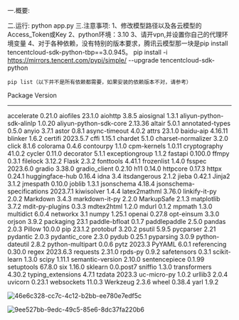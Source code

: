 一.概要:

二.运行:
    python app.py
三.注意事项:
    1、修改模型路径以及各云模型的Access_Token或Key
    2、python环境：3.10
    3、请开vpn,并设置你自己的代理环境变量
    4、对于各种依赖，没有特别的版本要求，腾讯云模型那一块是pip install tencentcloud-sdk-python-tbp==3.0.945。
    pip install -i https://mirrors.tencent.com/pypi/simple/ --upgrade tencentcloud-sdk-python


    pip list（以下并不是所有依赖都需要，如果安装的依赖版本不对，请参考）
Package                     Version

--------------------------- ---------

accelerate                  0.21.0
aiofiles                    23.1.0
aiohttp                     3.8.5
aiosignal                   1.3.1
aliyun-python-sdk-alinlp    1.0.20
aliyun-python-sdk-core      2.13.36
altair                      5.0.1
annotated-types             0.5.0
anyio                       3.7.1
astor                       0.8.1
async-timeout               4.0.2
attrs                       23.1.0
baidu-aip                   4.16.11
blinker                     1.6.2
certifi                     2023.5.7
cffi                        1.15.1
chardet                     5.1.0
charset-normalizer          3.2.0
click                       8.1.6
colorama                    0.4.6
contourpy                   1.1.0
cpm-kernels                 1.0.11
cryptography                41.0.2
cycler                      0.11.0
decorator                   5.1.1
exceptiongroup              1.1.2
fastapi                     0.100.0
ffmpy                       0.3.1
filelock                    3.12.2
Flask                       2.3.2
fonttools                   4.41.1
frozenlist                  1.4.0
fsspec                      2023.6.0
gradio                      3.38.0
gradio_client               0.2.10
h11                         0.14.0
httpcore                    0.17.3
httpx                       0.24.1
huggingface-hub             0.16.4
idna                        3.4
itsdangerous                2.1.2
jieba                       0.42.1
Jinja2                      3.1.2
jmespath                    0.10.0
joblib                      1.3.1
jsonschema                  4.18.4
jsonschema-specifications   2023.7.1
kiwisolver                  1.4.4
latex2mathml                3.76.0
linkify-it-py               2.0.2
Markdown                    3.4.3
markdown-it-py              2.2.0
MarkupSafe                  2.1.3
matplotlib                  3.7.2
mdit-py-plugins             0.3.3
mdtex2html                  1.2.0
mdurl                       0.1.2
mpmath                      1.3.0
multidict                   6.0.4
networkx                    3.1
numpy                       1.25.1
openai                      0.27.8
opt-einsum                  3.3.0
orjson                      3.9.2
packaging                   23.1
paddle-bfloat               0.1.7
paddlepaddle                2.5.0
pandas                      2.0.3
Pillow                      10.0.0
pip                         23.1.2
protobuf                    3.20.2
psutil                      5.9.5
pycparser                   2.21
pydantic                    2.0.3
pydantic_core               2.3.0
pydub                       0.25.1
pyparsing                   3.0.9
python-dateutil             2.8.2
python-multipart            0.0.6
pytz                        2023.3
PyYAML                      6.0.1
referencing                 0.30.0
regex                       2023.6.3
requests                    2.31.0
rpds-py                     0.9.2
safetensors                 0.3.1
scikit-learn                1.3.0
scipy                       1.11.1
semantic-version            2.10.0
sentencepiece               0.1.99
setuptools                  67.8.0
six                         1.16.0
sklearn                     0.0.post7
sniffio                     1.3.0
transformers                4.30.2
typing_extensions           4.7.1
tzdata                      2023.3
uc-micro-py                 1.0.2
urllib3                     2.0.4
uvicorn                     0.23.1
websockets                  11.0.3
Werkzeug                    2.3.6
wheel                       0.38.4
yarl                        1.9.2

![46e6c328-cc7c-4c12-b2bb-ee780e7edf5c](file:///C:/Users/14911/Pictures/Typedown/46e6c328-cc7c-4c12-b2bb-ee780e7edf5c.png)

![9ee527bb-9edc-49c5-85e6-8dc37fa220b6](file:///C:/Users/14911/Pictures/Typedown/9ee527bb-9edc-49c5-85e6-8dc37fa220b6.png)
